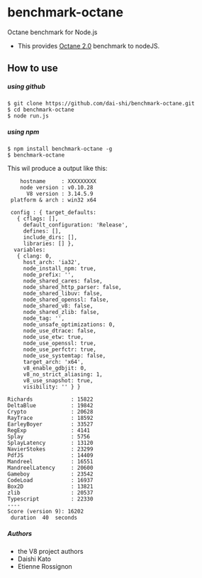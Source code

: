 benchmark-octane
================

Octane benchmark for Node.js

* This provides [Octane 2.0](http://code.google.com/p/octane-benchmark/) benchmark to nodeJS.

How to use
----------

##### using github

    $ git clone https://github.com/dai-shi/benchmark-octane.git
    $ cd benchmark-octane
    $ node run.js

##### using npm

    $ npm install benchmark-octane -g
    $ benchmark-octane
   
This wil produce a output like this:

        hostname     : XXXXXXXXX
        node version : v0.10.28
          V8 version : 3.14.5.9
     platform & arch : win32 x64

     config : { target_defaults:
       { cflags: [],
         default_configuration: 'Release',
         defines: [],
         include_dirs: [],
         libraries: [] },
      variables:
       { clang: 0,
         host_arch: 'ia32',
         node_install_npm: true,
         node_prefix: '',
         node_shared_cares: false,
         node_shared_http_parser: false,
         node_shared_libuv: false,
         node_shared_openssl: false,
         node_shared_v8: false,
         node_shared_zlib: false,
         node_tag: '',
         node_unsafe_optimizations: 0,
         node_use_dtrace: false,
         node_use_etw: true,
         node_use_openssl: true,
         node_use_perfctr: true,
         node_use_systemtap: false,
         target_arch: 'x64',
         v8_enable_gdbjit: 0,
         v8_no_strict_aliasing: 1,
         v8_use_snapshot: true,
         visibility: '' } }

    Richards            : 15822
    DeltaBlue           : 19842
    Crypto              : 20628
    RayTrace            : 18592
    EarleyBoyer         : 33527
    RegExp              : 4141
    Splay               : 5756
    SplayLatency        : 13120
    NavierStokes        : 23299
    PdfJS               : 14409
    Mandreel            : 16551
    MandreelLatency     : 20600
    Gameboy             : 23542
    CodeLoad            : 16937
    Box2D               : 13821
    zlib                : 20537
    Typescript          : 22330
    ----
    Score (version 9): 16202
     duration  40  seconds
     
##### Authors

   * the V8 project authors
   * Daishi Kato
   * Etienne Rossignon

